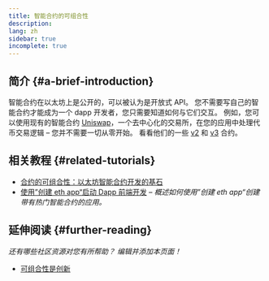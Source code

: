```yaml
---
title: 智能合约的可组合性
description:
lang: zh
sidebar: true
incomplete: true
---
```


## 简介 {#a-brief-introduction}

智能合约在以太坊上是公开的，可以被认为是开放式 API。 您不需要写自己的智能合约才能成为一个 dapp 开发者，您只需要知道如何与它们交互。 例如，您可以使用现有的智能合约 [Uniswap](https://uniswap.exchange/swap)，一个去中心化的交易所，在您的应用中处理代币交易逻辑 – 您并不需要一切从零开始。 看看他们的一些 [v2](https://github.com/Uniswap/uniswap-v2-core/tree/master/contracts) 和 [v3](https://github.com/Uniswap/uniswap-v3-core/tree/main/contracts) 合约。

## 相关教程 {#related-tutorials}

- [合约的可组合性：以太坊智能合约开发的基石](https://blog.decentlabs.io/contract-composability-the-building-blocks-of-ethereum-smart-contract-development/)
- [使用”创建 eth app“启动 Dapp 前端开发](/developers/tutorials/kickstart-your-dapp-frontend-development-wth-create-eth-app/) _– 概述如何使用”创建 eth app“创建带有热门智能合约的应用。_

## 延伸阅读 {#further-reading}

_还有哪些社区资源对您有所帮助？ 编辑并添加本页面！_

- [可组合性是创新](https://future.a16z.com/how-composability-unlocks-crypto-and-everything-else/)
